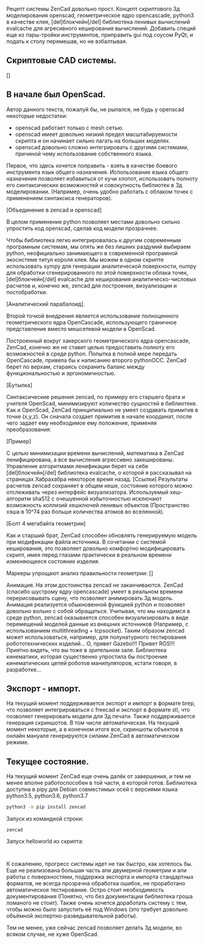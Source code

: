 Рецепт системы ZenCad довольно прост. Концепт скриптового 3д моделирования openscad, геометрическое ядро opencascade, python3 в качестве клея, [del]блокчейн[/del] библиотека ленивых вычислений evalcache для агресивного кеширования вычислений. Добавить специй еще из пары-тройки инструментов, приправить gui под соусом PyQt, и подать к столу перемешав, но не взбалтывая.

## Скриптовые CAD системы.
[]

## В начале был OpenScad.
Автор данного текста, пожалуй бы, не рыпался, не будь у openscad некоторые недостатки:
- openscad работает только с mesh сетью.
- openscad имеет довольно низкий предел масштабируемости скрипта и он начинает сильно лагать на больших моделях.
- openscad довольно сложно интегрировать с другими системами, причиной чему использование собственного языка.

Первое, что здесь хочется поправить - взять в качестве боевого инструмента язык общего назначения. Использование языка общего назначения позволяет избавиться от кучи хлопот, использовать полноту его синтаксических возможностей и совокупность библиотек в 3д моделировании. (Например, очень удобно работать с облаком точек с применением синтаксиса генераторов).

[Объединение в zencad и openscad]

В целом применение python позволяет местами довольно сильно упростить код openscad, сделав код модели прозрачнее.

Чтобы библиотека легко интегрировалась к другим современным програмным системам, мы опять же без лишних раздумий выбираем python, неофициально занимающего в современной програмной экосистеме титул короля клея. Мы можем в одном скрипте использовать sympy для генерации аналитической поверхности, numpy для обработки сгенерированного по этой поверхности облака точек, [del]блокчейн[/del] evalcache для кеширования аналитическо-числовых расчетов и, конечно же, zencad для построения, визуализации и постобработки. 

[Аналитический парабалоид].

Второй точкой внедрения является использование полноценного геометрического ядра OpenCascade, использующего граничное представление вместо мешсетевой модели в OpenScad.

Построенный вокруг хакерского геометрического ядра opencascade, ZenCad, конечно же не ставит целью предоставить полноту его возможностей в среде python. Попытка в полной мере передать OpenCascade, привела бы к написанию второго pythonOCC. ZenCad берет по верхам, стараясь сохранить баланс между функциональностью и эргономичностью. 

[Бутылка]

Синтаксические решения zencad, по примеру его старшего брата и учителя OpenScad, минимизируют количество сущностей в библиотеке. Как и OpenScad, ZenCad принципиально не умеет создавать примитив в точке (x,y,z). Он сначала создает примитив в начале координат, после чего задает ему необходимое ему положение, применяя преобразования:

[Пример]

С целью минимизации времени вычислений, математика в ZenCad ленифицирована, а все вычисления агрессивно закешированы. Управление алгоритмами ленификации берет на себя [del]блокчейн[/del] библиотека evalcache, о которой я рассказывал на страницах Хабрахабра некоторое время назад. [Ссылки] Результаты расчетов zencad сохраняет в общем кеше, состояние которого можно отслеживать через интерфейс визуализатора. Используемый хеш-алгоритм sha512 с очешуенной избыточностью исключают возможность коллизий хешключей ленивых объектов (Пространство хэша в 10^74 раз больше количества атомов во вселенной).

[Болт 4 мегабайта геометрии]

Как и старший брат, ZenCad способен обновлять генерируемую модель при модификации файла источника. В сочетании с системой кеширования, это позволяет довольно комфортно модифицировать скрипт, имея перед глазами практически в реальном времени изменяющееся состояние изделия.

Маркеры упрощают анализ правильности геометрии:
[]

Анимация.
На этом достоинства zencad не заканчиваются. 
ZenCad (спасибо шустрому ядру opencascade) умеет в реальном времени перерисовывать сцену, что позволяет анимировать 3д модель. Анимация реализуется обыкновенной функцией python и позволяет довольно вольно с собой обращаться. Учитывая, что мы находимся в среде python, zencad оказывается способен визуализировать в виде перемещений моделей данные из внешних источников (Например, с использованием multithreading + tcpsocket). Таким образом zencad может использоваться, например, для полунатурного тестирования робототехнических изделий... О, привет Gazebo!!! Привет ROS!!! Приятно видеть, что вы тоже в зрительном зале. Библиотека кинематики, которая существенно упростила бы построение кинематических цепей роботов манипуляторов, кстати говоря, в разработке...

## Экспорт - импорт.
На текущий момент поддерживается экспорт и импорт в формате brep, что позволяет интегрироваться с freecad и экспорт в формате stl, что позволяет генерировать модели для 3д печати. Также поддерживается генерация скриншотов. В том числе автоматическая. На текущий момент некоторые, а в конечном итоге все, скриншоты объектов в онлайн мануале генерируются силами ZenCad в автоматическом режиме. 

## Текущее состояние. 
На текущий момент ZenCad еще очень далёк от завершения, и тем не менее вполне работоспособен в той части, в которой готов.
Библиотека доступна в pipy для Debian совместимых осей с версиями языка python3.5, python3.6, python3.7
```sh
python3 -m pip install zencad 
```

Запуск из командной строки:
```python3
zencad 
```

Запуск helloworld из скрипта:
```python3
 
```

К сожалению, прогресс системы идет не так быстро, как хотелось бы. Еще не реализована большая часть апи двумерной геометрии и апи работы с поверхностями, поддержка экспорта и импорта стандартных форматов, не всегда прозрачна обработка ошибок, не проработано автоматическое тестирование. Остро стоит необходимость документирования (Понятно, что без документации библиотека гроша ломаного не стоит). Также очень хочется доработать систему с тем, чтобы можно было запустить её под Windows (это требует довольно объёмной экспертно-разведывательной работы).

Тем не менее, уже сейчас zencad позволяет делать 3д модели, во всяком случае, не хуже OpenScad.

